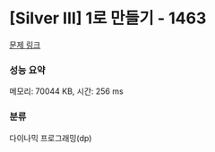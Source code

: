 # [Silver III] 1로 만들기 - 1463 

[문제 링크](https://www.acmicpc.net/problem/1463) 

### 성능 요약

메모리: 70044 KB, 시간: 256 ms

### 분류

다이나믹 프로그래밍(dp)

